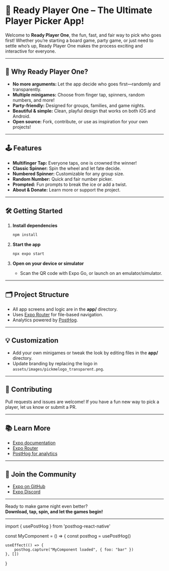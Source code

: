 # 🎲 Ready Player One – The Ultimate Player Picker App!

Welcome to **Ready Player One**, the fun, fast, and fair way to pick who goes first! Whether you’re starting a board game, party game, or just need to settle who’s up, Ready Player One makes the process exciting and interactive for everyone.

---

## 🚀 Why Ready Player One?

- **No more arguments:** Let the app decide who goes first—randomly and transparently.
- **Multiple minigames:** Choose from finger tap, spinners, random numbers, and more!
- **Party-friendly:** Designed for groups, families, and game nights.
- **Beautiful & simple:** Clean, playful design that works on both iOS and Android.
- **Open source:** Fork, contribute, or use as inspiration for your own projects!

---

## 🕹️ Features

- **Multifinger Tap:** Everyone taps, one is crowned the winner!
- **Classic Spinner:** Spin the wheel and let fate decide.
- **Numbered Spinner:** Customizable for any group size.
- **Random Number:** Quick and fair number picker.
- **Prompted:** Fun prompts to break the ice or add a twist.
- **About & Donate:** Learn more or support the project.

---

## 🛠️ Getting Started

1. **Install dependencies**

   ```bash
   npm install
   ```

2. **Start the app**

   ```bash
   npx expo start
   ```

3. **Open on your device or simulator**
   - Scan the QR code with Expo Go, or launch on an emulator/simulator.

---

## 🗂️ Project Structure

- All app screens and logic are in the **app/** directory.
- Uses [Expo Router](https://docs.expo.dev/router/introduction) for file-based navigation.
- Analytics powered by [PostHog](https://posthog.com/).

---

## 💡 Customization

- Add your own minigames or tweak the look by editing files in the **app/** directory.
- Update branding by replacing the logo in `assets/images/pickmelogo_transparent.png`.

---

## 🤝 Contributing

Pull requests and issues are welcome! If you have a fun new way to pick a player, let us know or submit a PR.

---

## 📚 Learn More

- [Expo documentation](https://docs.expo.dev/)
- [Expo Router](https://docs.expo.dev/router/introduction/)
- [PostHog for analytics](https://posthog.com/)

---

## 💬 Join the Community

- [Expo on GitHub](https://github.com/expo/expo)
- [Expo Discord](https://chat.expo.dev)

---

Ready to make game night even better?  
**Download, tap, spin, and let the games begin!**

---

import { usePostHog } from 'posthog-react-native'

const MyComponent = () => {
    const posthog = usePostHog()

    useEffect(() => {
        posthog.capture("MyComponent loaded", { foo: "bar" })
    }, [])
}